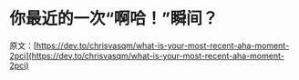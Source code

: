 # 你最近的一次“啊哈！”瞬间？

原文：[https://dev.to/chrisvasqm/what-is-your-most-recent-aha-moment-2pci](https://dev.to/chrisvasqm/what-is-your-most-recent-aha-moment-2pci)